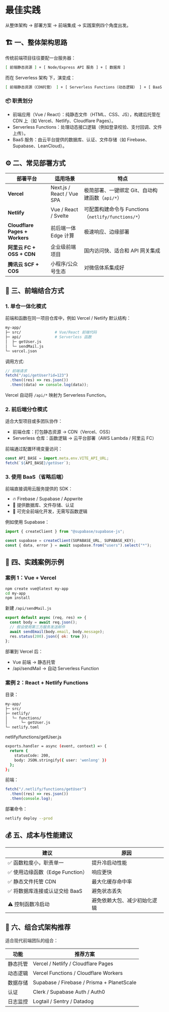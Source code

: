 # 最佳实践

从整体架构 → 部署方案 → 前端集成 → 实践案例四个角度出发。

## 🏗️ 一、整体架构思路

传统前端项目往往要配一台服务器：

```bash
[ 前端静态资源 ] + [ Node/Express API 服务 ] + [ 数据库 ]
```

而在 Serverless 架构 下，演变成：

```bash
[ 前端静态资源（CDN托管） ] + [ Serverless Functions（动态逻辑） ] + [ BaaS 后端服务 ]
```

### 📦 职责划分

- 前端应用（Vue / React）：纯静态文件（HTML、CSS、JS），构建后托管在 CDN 上（如 Vercel、Netlify、Cloudflare Pages）。
- Serverless Functions：处理动态接口逻辑（例如登录校验、支付回调、文件上传）。
- BaaS 服务：由云平台提供的数据库、认证、文件存储（如 Firebase、Supabase、LeanCloud）。

## ⚙️ 二、常见部署方式

| 部署平台                       | 适用场景                  | 特点                                                |
| ------------------------------ | ------------------------- | --------------------------------------------------- |
| **Vercel**                     | Next.js / React / Vue SPA | 极简部署、一键绑定 Git、自动构建函数（`api/*`）     |
| **Netlify**                    | Vue / React / Svelte      | 可配置构建命令与 Functions（`netlify/functions/*`） |
| **Cloudflare Pages + Workers** | 前后端一体 Edge 计算      | 极速响应、边缘部署                                  |
| **阿里云 FC + OSS + CDN**      | 企业级前端项目            | 国内访问快、适合和 API 网关集成                     |
| **腾讯云 SCF + COS**           | 小程序/公众号生态         | 对微信体系集成好                                    |

## 🧩 三、前端结合方式

### 1. 单仓一体化模式

前端和函数在同一项目仓库中，例如 Vercel / Netlify 默认结构：

```bash
my-app/
├─ src/               # Vue/React 前端代码
├─ api/               # Serverless 函数
│  ├─ getUser.js
│  └─ sendMail.js
└─ vercel.json
```

调用方式:

```js
// 前端请求
fetch("/api/getUser?id=123")
  .then((res) => res.json())
  .then((data) => console.log(data));
```

Vercel 自动将 `/api/*` 映射为 Serverless Function。

### 2. 前后端分仓模式

适合大型项目或多团队协作：

- 前端仓库：打包静态资源 → CDN（Vercel、OSS）
- Serverless 仓库：函数逻辑 → 云平台部署（AWS Lambda / 阿里云 FC）

前端通过配置环境变量访问：

```js
const API_BASE = import.meta.env.VITE_API_URL;
fetch(`${API_BASE}/getUser`);
```

### 3. 使用 BaaS（省略后端）

前端直接调用云服务提供的 SDK：

- 🔥 Firebase / Supabase / Appwrite
- 💾 提供数据库、文件存储、认证
- 🧩 可完全前端化开发，无需写函数逻辑

例如使用 Supabase：

```js
import { createClient } from "@supabase/supabase-js";

const supabase = createClient(SUPABASE_URL, SUPABASE_KEY);
const { data, error } = await supabase.from("users").select("*");
```

## 🧠 四、实践案例示例

### 案例 1：Vue + Vercel

```bash
npm create vue@latest my-app
cd my-app
npm install
```

新建 `/api/sendMail.js`

```js
export default async (req, res) => {
  const body = await req.json();
  // 假设使用第三方服务发送邮件
  await sendEmail(body.email, body.message);
  res.status(200).json({ ok: true });
};
```

部署到 Vercel 后：

- Vue 前端 → 静态托管
- /api/sendMail → 自动 Serverless Function

### 案例 2：React + Netlify Functions

目录：

```bash
my-app/
├─ src/
├─ netlify/
│  └─ functions/
│      └─ getUser.js
└─ netlify.toml
```

netlify/functions/getUser.js

```bash
exports.handler = async (event, context) => {
  return {
    statusCode: 200,
    body: JSON.stringify({ user: 'wenlong' })
  };
};
```

前端：

```js
fetch("/.netlify/functions/getUser")
  .then((res) => res.json())
  .then(console.log);
```

部署命令：

```bash
netlify deploy --prod
```

## 💰 五、成本与性能建议

| 建议                             | 原因                         |
| -------------------------------- | ---------------------------- |
| ✅ 函数粒度小，职责单一          | 提升冷启动性能               |
| ✅ 使用边缘函数（Edge Function） | 响应更快                     |
| ✅ 静态文件托管 CDN              | 最大化缓存命中率             |
| ✅ 将数据库连接或认证交给 BaaS   | 避免状态丢失                 |
| ⚠️ 控制函数冷启动                | 避免依赖大包、减少初始化逻辑 |

## 🚀 六、组合式架构推荐

适合现代前端团队的组合：

| 功能     | 推荐方案                                   |
| -------- | ------------------------------------------ |
| 静态托管 | Vercel / Netlify / Cloudflare Pages        |
| 动态逻辑 | Vercel Functions / Cloudflare Workers      |
| 数据存储 | Supabase / Firebase / Prisma + PlanetScale |
| 认证     | Clerk / Supabase Auth / Auth0              |
| 日志监控 | Logtail / Sentry / Datadog                 |
